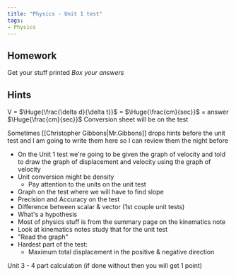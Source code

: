 ```yaml
---
title: "Physics - Unit 1 test"
tags:
- Physics
---
```


## Homework
Get your stuff printed
*Box your answers*
## Hints
V = $\Huge{\frac{\delta d}{\delta t}}$ = $\Huge{\frac{cm}{sec}}$ = answer $\Huge{\frac{cm}{sec}}$ 
Conversion sheet will be on the test

Sometimes [[Christopher Gibbons|Mr.Gibbons]] drops hints before the unit test and I am going to write them here so I can review them the night before

- On the Unit 1 test we're going to be given the graph of velocity and told to draw the graph of displacement and velocity using the graph of velocity
- Unit conversion might be density
	- Pay attention to the units on the unit test
- Graph on the test where we will have to find slope
- Precision and Accuracy on the test
- Difference between scalar & vector (1st couple unit tests)
- What's a hypothesis
- Most of physics stuff is from the summary page on the kinematics note
- Look at kinematics notes study that for the unit test
- "Read the graph"
- Hardest part of the test: 
	- Maximum total displacement in the positive & negative direction


Unit 3 - 4 part calculation (if done without then you will get 1 point)
